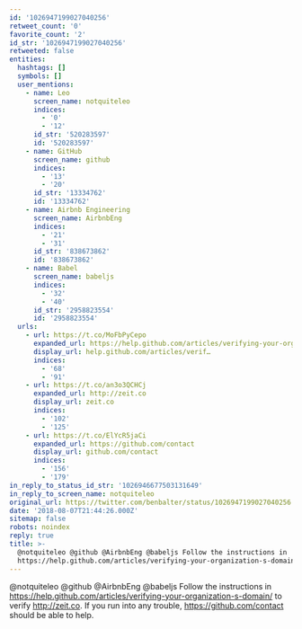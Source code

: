 ```yaml
---
id: '1026947199027040256'
retweet_count: '0'
favorite_count: '2'
id_str: '1026947199027040256'
retweeted: false
entities:
  hashtags: []
  symbols: []
  user_mentions:
    - name: Leo
      screen_name: notquiteleo
      indices:
        - '0'
        - '12'
      id_str: '520283597'
      id: '520283597'
    - name: GitHub
      screen_name: github
      indices:
        - '13'
        - '20'
      id_str: '13334762'
      id: '13334762'
    - name: Airbnb Engineering
      screen_name: AirbnbEng
      indices:
        - '21'
        - '31'
      id_str: '838673862'
      id: '838673862'
    - name: Babel
      screen_name: babeljs
      indices:
        - '32'
        - '40'
      id_str: '2958823554'
      id: '2958823554'
  urls:
    - url: https://t.co/MoFbPyCepo
      expanded_url: https://help.github.com/articles/verifying-your-organization-s-domain/
      display_url: help.github.com/articles/verif…
      indices:
        - '68'
        - '91'
    - url: https://t.co/an3o3QCHCj
      expanded_url: http://zeit.co
      display_url: zeit.co
      indices:
        - '102'
        - '125'
    - url: https://t.co/ElYcR5jaCi
      expanded_url: https://github.com/contact
      display_url: github.com/contact
      indices:
        - '156'
        - '179'
in_reply_to_status_id_str: '1026946677503131649'
in_reply_to_screen_name: notquiteleo
original_url: https://twitter.com/benbalter/status/1026947199027040256
date: '2018-08-07T21:44:26.000Z'
sitemap: false
robots: noindex
reply: true
title: >-
  @notquiteleo @github @AirbnbEng @babeljs Follow the instructions in
  https://help.github.com/articles/verifying-your-organization-s-domain/…
---
```


@notquiteleo @github @AirbnbEng @babeljs Follow the instructions in https://help.github.com/articles/verifying-your-organization-s-domain/ to verify http://zeit.co. If you run into any trouble, https://github.com/contact should be able to help.